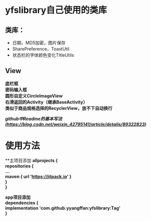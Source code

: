# yfslibrary自己使用的类库
## 类库：
* 日期，MD5加密，图片保存  
* SharePreference，ToastUtil  
* 状态栏的字体颜色变化TItleUtils  
## View
**底栏框**  
**密码输入框**  
**圆形自定义CircleImageView**  
**右滑返回的Activity（继承BaseActivity）**    
**类似于商品规格选择的RecyclerView，放不下自动换行** 

***github中Readme的基本写法(https://blog.csdn.net/weixin_42795141/article/details/89322823)***

# 使用方法
**主项目添加
**allprojects {  
		repositories {  
			...  
			maven { url 'https://jitpack.io' }  
		}  
	}**  
  
**app项目添加**  	
**dependencies {  
	        implementation 'com.github.yyangffan:yfslibrary:Tag'  
	}**  
